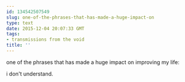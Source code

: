```yaml
---
id: 134542507549
slug: one-of-the-phrases-that-has-made-a-huge-impact-on
type: text
date: 2015-12-04 20:07:33 GMT
tags:
- transmissions from the void
title: ''
---
```


one of the phrases that has made a huge impact on improving my life:

i don't understand.
